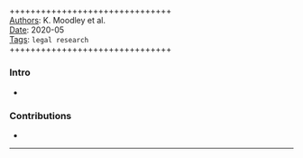 ##

+++++++++++++++++++++++++++++++  
<ins>Authors</ins>: K. Moodley et al.  
<ins>Date</ins>: 2020-05  
<ins>Tags</ins>: `legal research`  
+++++++++++++++++++++++++++++++  


### Intro

- 


### Contributions

- 

***
